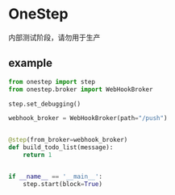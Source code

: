 # OneStep

内部测试阶段，请勿用于生产

## example

```python
from onestep import step
from onestep.broker import WebHookBroker

step.set_debugging()

webhook_broker = WebHookBroker(path="/push")


@step(from_broker=webhook_broker)
def build_todo_list(message):
    return 1


if __name__ == '__main__':
    step.start(block=True)
```